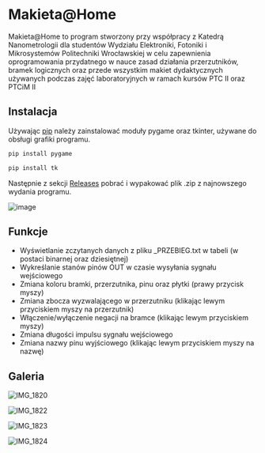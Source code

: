 # Makieta@Home

Makieta@Home to program stworzony przy współpracy z Katedrą Nanometrologii dla studentów Wydziału Elektroniki, Fotoniki i Mikrosystemów Politechniki Wrocławskiej w celu zapewnienia oprogramowania przydatnego w nauce zasad działania przerzutników, bramek logicznych oraz przede wszystkim makiet dydaktycznych używanych podczas zajęć laboratoryjnych w ramach kursów PTC II oraz PTCiM II

## Instalacja

Używając [pip](https://pip.pypa.io/en/stable/) należy zainstalować moduły pygame oraz tkinter, używane do obsługi grafiki programu.

```bash
pip install pygame
```
```bash
pip install tk
```

Następnie z sekcji [Releases](https://github.com/DerQut/popMakieta/releases) pobrać i wypakować plik .zip z najnowszego wydania programu.

![image](https://github.com/DerQut/MakietaAtHome/assets/47953909/2806712e-1adb-404a-95d3-e5c6e03ae401)


## Funkcje

- Wyświetlanie zczytanych danych z pliku _PRZEBIEG.txt w tabeli (w postaci binarnej oraz dziesiętnej)
- Wykreślanie stanów pinów OUT w czasie wysyłania sygnału wejściowego
- Zmiana koloru bramki, przerzutnika, pinu oraz płytki (prawy przycisk myszy)
- Zmiana zbocza wyzwalającego w przerzutniku (klikając lewym przyciskiem myszy na przerzutnik)
- Włączenie/wyłączenie negacji na bramce (klikając lewym przyciskiem myszy)
- Zmiana długości impulsu sygnału wejściowego
- Zmiana nazwy pinu wyjściowego (klikając lewym przyciskiem myszy na nazwę)

## Galeria

![IMG_1820](https://github.com/DerQut/MakietaAtHome/assets/47953909/9416780e-01ad-4435-99db-7786326e78d5)

![IMG_1822](https://github.com/DerQut/MakietaAtHome/assets/47953909/6b024dee-7770-4a96-8dda-8dcaae07be78)

![IMG_1823](https://github.com/DerQut/MakietaAtHome/assets/47953909/bc8bd54d-babb-4c4a-be8f-4c855895f7e8)

![IMG_1824](https://github.com/DerQut/MakietaAtHome/assets/47953909/77877527-a874-4a09-b976-054b1ced409a)
